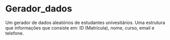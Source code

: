 # Gerador_dados
Um gerador de dados aleatórios de estudantes univesitários. Uma estrutura que informações que consiste em: ID (Matricula), nome, curso, email e telefone.
